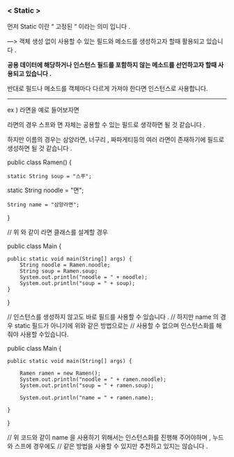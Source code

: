 ### **< Static  >**

먼저 Static 이란 “ 고정된 “ 이라는 의미 입니다 . 

—> 객체 생성 없이 사용할 수 있는 필드와 메소드를 생성하고자 할때 활용되고 있습니다 .

**공용 데이터에 해당하거나 인스턴스 필드를 포함하지 않는 메소드를 선언하고자 할때 사용되고 있습니다 .**  

반대로 필드나 메소드를 객체마다 다르게 가져야 한다면 인스턴스로 사용합니다.

---

ex ) 라면을 예로 들어보자면 

라면의 경우 스프와 면 자체는 공용할 수 있는 필드로 생각하면 될 것 같습니다 .

하지만 이름의 경우는 삼양라면, 너구리 , 짜파게티등의 여러 라면이 존재하기에 필드로 생성하면 될 것 같습니다 .


public class Ramen() {
	
	static String soup = "스푸";
  static String noodle = "면";
	
	String name = "삼양라면";
}

// 위 와 같이 라면 클래스를 설계할 경우 

public class Main {

    public static void main(String[] args) {
        String noodle = Ramen.noodle;
        String soup = Ramen.soup;
        System.out.println("noodle = " + noodle);
        System.out.println("soup = " + soup);
    }
}

// 인스턴스를 생성하지 않고도 바로 필드를 사용할 수 있습니다 . 
// 하지만 name 의 경우 static 필드가 아니기에 위와 같은 방법으로는 
// 사용할 수 없으며 인스턴스화를 해줘야 사용할 수있습니다.

public class Main {

    public static void main(String[] args) {

        Ramen ramen = new Ramen();
        System.out.println("noodle = " + ramen.noodle);
        System.out.println("soup = " + ramen.soup);

        System.out.println("name = " + ramen.name);

    }
}

// 위 코드와 같이 name 을 사용하기 위해서는 인스턴스화를 진행해 주어야하며 , 누드와 스프에 경우에도
// 같은 방법을 사용할 수 있지만 추천하고 있지는 않습니다 .
